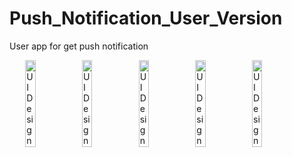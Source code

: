 # Push_Notification_User_Version
User app for get push notification


<div style="display: flex; flex-wrap: wrap; justify-content: center;">
    <img src="/image/ss_one.png" alt="UI Design" style="width: 18%; height: auto;">
    <img src="/image/ss_two.png" alt="UI Design" style="width: 18%; height: auto;">
    <img src="/image/ss_three.jpg" alt="UI Design" style="width: 18%; height: auto;">
    <img src="/image/ss_four.jpg" alt="UI Design" style="width: 18%; height: auto;">
    <img src="/image/ss_five.jpg" alt="UI Design" style="width: 18%; height: auto;">
</div>

